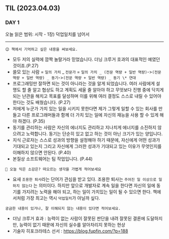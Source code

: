 ## TIL (2023.04.03)

### DAY 1

오늘 읽은 범위: 시작 - 1장) 덕업일치를 넘어서

---

```
😉 책에서 기억하고 싶은 내용을 써보세요.
```

- 모두 저의 실력에 깜짝 놀랄거라 믿었습니다. 더닝 크루거 호과의 대표적인 예였던 것이죠.(P.27)
- 쓸모 있는 사람 = `일의 가치` _ `전문가` = `일의 가치 _ (전문 역량 + 일반 역량)`->`(전문 역량 + 일반 역량) _ 동기`->`(전문 역량 + 일반 역량) _ 동기 \* 연대`
- 프로그래밍만 잘하면 되는 것이 아니라는 것을 알게 되었습니다. 여러 사람에게 설명도 할 줄 알고 협상도 하고 계획도 세울 줄 알아야 하고 무엇보다 진행 중에 닥치게 되는 난관을 해치고 목표를 달성하며 이를 위해 여러 결정도 스스로 내릴 수 있어야 한다는 것도 배웠습니다. (P.27)
- 저에게 누군가 가치 있는 일을 시키지 못한다면 제가 그렇게 일할 수 있는 회사를 만들고 다른 프로그래머들과 함께 더 가치 있는 일에 자신의 재능을 사용 할 수 있게 해야 하겠다. (P.35)
- 동기를 관리하는 사람은 자신의 에너지도 관리하고 지나치게 에너지를 소진하지 않으려고 노력합니다. 동기는 단순히 있고 없고 하는 것이 아닌 크기가 있는 양입니다.
- 지식 근로자는 스스로 성과의 방향을 설정해야 하기 때문에, 자신에게 어떤 성과가 기대되고 있는지 그리고 자신에게 그러한 성과가 기대되고 있는 이유가 무엇인지를 이해하지 않으면 안된다. (P.40)
- 본질상 소프트웨어는 팀 작업입니다. (P.44)

```
🤔 오늘 익은 소감은? 떠오르는 생각을 가볍게 적어보세요
```

- 요새 `조용한 퇴사`라는 단어가 관심을 받고 있다. 조용한 퇴사는 `주어진 일 이상으로 일하지 않는다` 는 의미이다. 하지만 앞으로 개발자로 계속 일을 한다면 자신의 일에 동기를 가지려는 노력을 해야 되고, 하는 일이 가치있는 일이 될 수 있으면 한다.
  책에서처럼 가장 최고는 역시 `덕업일치`가 아닐까 싶다.

```
궁금한 내용이 있거나, 잘 이해되지 않는 내용이 있다면 적어보세요.
```

- 더닝 크루거 효과 : 능력이 없는 사람이 잘못된 판단을 내려 잘못된 결론에 도달하지만, 능력이 없기 때문에 자신의 실수를 알아차리지 못하는 현상
- 기술자 히포크라테스 선서 : https://blog.fupfin.com/?p=188
